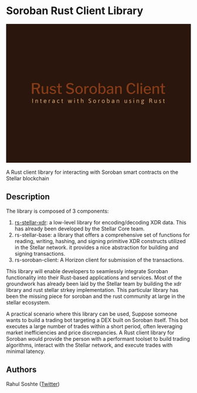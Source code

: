 # Soroban Rust Client Library

![Soroban Logo](rust-soroban-client-logo.png)

A Rust client library for interacting with Soroban smart contracts on the Stellar blockchain

## Description

The library is composed of 3 components:

1. [rs-stellar-xdr](https://github.com/stellar/rs-stellar-xdr): a low-level library for encoding/decoding XDR data. This has already been developed by the Stellar Core team.
2. rs-stellar-base: a library that offers a comprehensive set of functions for reading, writing, hashing, and signing primitive XDR constructs utilized in the Stellar network. it provides a nice abstraction for building and signing transactions.
3. rs-soroban-client: A Horizon client for submission of the transactions.

This library will enable developers to seamlessly integrate Soroban functionality into their Rust-based applications and services. Most of the groundwork has already been laid by the Stellar team by building the xdr library and  rust stellar strkey implementation. This particular library has been the missing piece for soroban and the rust community at large in the stellar ecosystem.

A practical scenario where this library can be used,
Suppose someone wants to build a trading bot targeting a DEX built on Soroban itself. This bot executes a large number of trades within a short period, often leveraging market inefficiencies and price discrepancies.  A Rust client library for Soroban would provide the person with a performant toolset to build trading algorithms, interact with the Stellar network, and execute trades with minimal latency.

## Authors

Rahul Soshte ([Twitter](https://twitter.com/RahulSoshte))
